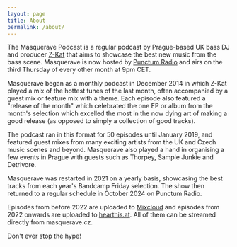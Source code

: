 ```yaml
---
layout: page
title: About
permalink: /about/
---
```


The Masquerave Podcast is a regular podcast by Prague-based UK bass DJ and producer [Z-Kat](https://z-kat.bandcamp.com) that aims to showcase the best new music from the bass scene. Masquerave is now hosted by [Punctum Radio](https://www.radiopunctum.cz) and airs on the third Thursday of every other month at 9pm CET.

Masquerave began as a monthly podcast in December 2014 in which Z-Kat played a mix of the hottest tunes of the last month, often accompanied by a guest mix or feature mix with a theme. Each episode also featured a "release of the month" which celebrated the one EP or album from the month's selection which excelled the most in the now dying art of making a good release (as opposed to simply a collection of good tracks).

The podcast ran in this format for 50 episodes until January 2019, and featured guest mixes from many exciting artists from the UK and Czech music scenes and beyond. Masquerave also played a hand in organising a few events in Prague with guests such as Thorpey, Sample Junkie and Detrivore. 

Masquerave was restarted in 2021 on a yearly basis, showcasing the best tracks from each year's Bandcamp Friday selection. The show then returned to a regular schedule in October 2024 on Punctum Radio.

Episodes from before 2022 are uploaded to [Mixcloud](https://www.mixcloud.com/zkat/) and episodes from 2022 onwards are uploaded to [hearthis.at](https://hearthis.at/z-kat/). All of them can be streamed directly from masquerave.cz.

Don't ever stop the hype!
